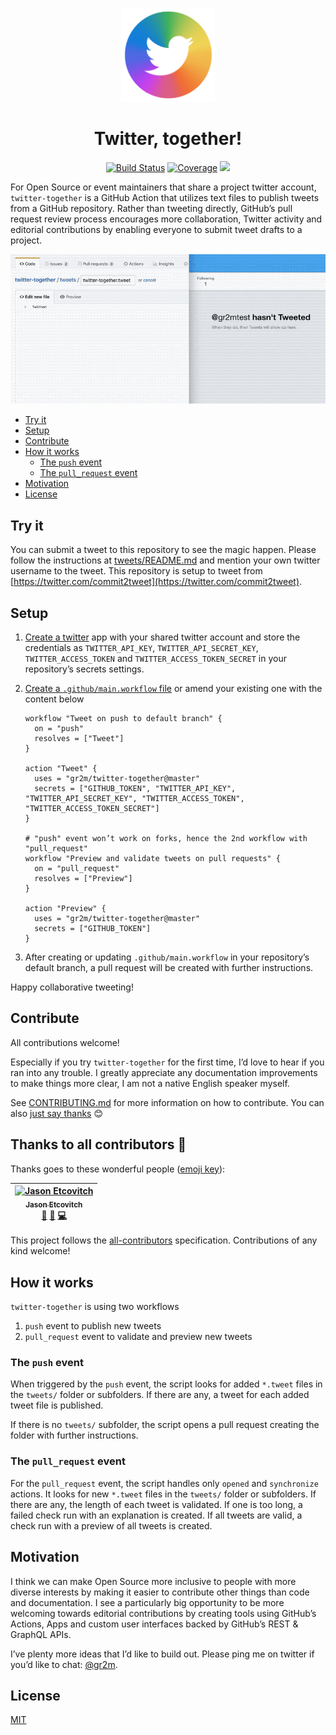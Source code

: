<p align="center">
  <a href="https://github.com/gr2m/twitter-together/issues/16"><img src="assets/logo.png" width="150" alt="twitter together logo" /></a>
</p>

<h1 align="center">Twitter, together!</h1>

<p align="center">
  <a href="https://action-badges.now.sh" rel="nofollow"><img alt="Build Status" src="https://action-badges.now.sh/gr2m/twitter-together?workflow=Test"></a>
  <a href="https://github.com/gr2m/twitter-together/blob/80c8aab34382347120e22501c2e44f30a7a62174/package.json#L8" rel="nofollow"><img alt="Coverage" src="https://img.shields.io/badge/coverage-100%25-green.svg"></a>
  <a href="https://greenkeeper.io/" rel="nofollow"><img src="https://badges.greenkeeper.io/gr2m/twitter-together.svg?token=fec4ee116d4210bb3f03e13bed6266d5fc8e8764def4f269753e522abfba3a19&ts=1550824957051"></a>
</p>

For Open Source or event maintainers that share a project twitter account, `twitter-together` is a GitHub Action that utilizes text files to publish tweets from a GitHub repository. Rather than tweeting directly, GitHub’s pull request review process encourages more collaboration, Twitter activity and editorial contributions by enabling everyone to submit tweet drafts to a project.

<p align="center">
  <img src="assets/demo.gif" alt="Screencast demonstrating twitter-together" />
</p>

<!-- toc -->

- [Try it](#try-it)
- [Setup](#setup)
- [Contribute](#contribute)
- [How it works](#how-it-works)
  * [The `push` event](#the-push-event)
  * [The `pull_request` event](#the-pull_request-event)
- [Motivation](#motivation)
- [License](#license)

<!-- tocstop -->

## Try it

You can submit a tweet to this repository to see the magic happen. Please follow the instructions at [tweets/README.md](tweets/README.md) and mention your own twitter username to the tweet. This repository is setup to tweet from [https://twitter.com/commit2tweet](https://twitter.com/commit2tweet).

## Setup

1. [Create a twitter](docs/01-create-twitter-app.md) app with your shared twitter account and store the credentials as `TWITTER_API_KEY`, `TWITTER_API_SECRET_KEY`, `TWITTER_ACCESS_TOKEN` and `TWITTER_ACCESS_TOKEN_SECRET` in your repository’s secrets settings.
2. [Create a `.github/main.workflow` file](docs/02-create-main.workflow.md) or amend your existing one with the content below

   ```workflow
   workflow "Tweet on push to default branch" {
     on = "push"
     resolves = ["Tweet"]
   }
 
   action "Tweet" {
     uses = "gr2m/twitter-together@master"
     secrets = ["GITHUB_TOKEN", "TWITTER_API_KEY", "TWITTER_API_SECRET_KEY", "TWITTER_ACCESS_TOKEN",  "TWITTER_ACCESS_TOKEN_SECRET"]
   }
 
   # "push" event won’t work on forks, hence the 2nd workflow with "pull_request"
   workflow "Preview and validate tweets on pull requests" {
     on = "pull_request"
     resolves = ["Preview"]
   }
 
   action "Preview" {
     uses = "gr2m/twitter-together@master"
     secrets = ["GITHUB_TOKEN"]
   }
   ```
3. After creating or updating `.github/main.workflow` in your repository’s default branch, a pull request will be created with further instructions.

Happy collaborative tweeting!

## Contribute

All contributions welcome!

Especially if you try `twitter-together` for the first time, I’d love to hear if you ran into any trouble. I greatly appreciate any documentation improvements to make things more clear, I am not a native English speaker myself.

See [CONTRIBUTING.md](CONTRIBUTING.md) for more information on how to contribute. You can also [just say thanks](https://github.com/gr2m/twitter-together/issues/new?labels=feature&template=04_thanks.md) 😊

## Thanks to all contributors 💐

Thanks goes to these wonderful people ([emoji key](https://github.com/all-contributors/all-contributors#emoji-key)):

<!-- ALL-CONTRIBUTORS-LIST:START - Do not remove or modify this section -->
<!-- prettier-ignore -->
| [<img src="https://avatars1.githubusercontent.com/u/10660468?v=4" width="100px;" alt="Jason Etcovitch"/><br /><sub><b>Jason Etcovitch</b></sub>](https://jasonet.co)<br />[🎨](#design-JasonEtco "Design") [📖](https://github.com/gr2m/twitter-together/commits?author=JasonEtco "Documentation") [💻](https://github.com/gr2m/twitter-together/commits?author=JasonEtco "Code") |
| :---: |
<!-- ALL-CONTRIBUTORS-LIST:END -->

This project follows the [all-contributors](https://github.com/all-contributors/all-contributors) specification. Contributions of any kind welcome!

## How it works

`twitter-together` is using two workflows

1. `push` event to publish new tweets
2. `pull_request` event to validate and preview new tweets

### The `push` event

When triggered by the `push` event, the script looks for added `*.tweet` files in the `tweets/` folder or subfolders. If there are any, a tweet for each added tweet file is published.

If there is no `tweets/` subfolder, the script opens a pull request creating the folder with further instructions.

### The `pull_request` event

For the `pull_request` event, the script handles only `opened` and `synchronize` actions. It looks for new `*.tweet` files in the `tweets/` folder or subfolders. If there are any, the length of each tweet is validated. If one is too long, a failed check run with an explanation is created. If all tweets are valid, a check run with a preview of all tweets is created.

## Motivation

I think we can make Open Source more inclusive to people with more diverse interests by making it easier to contribute other things than code and documentation. I see a particularly big opportunity to be more welcoming towards editorial contributions by creating tools using GitHub’s Actions, Apps and custom user interfaces backed by GitHub’s REST & GraphQL APIs.

I’ve plenty more ideas that I’d like to build out. Please ping me on twitter if you’d like to chat: [@gr2m](https://twitter.com/gr2m).

## License

[MIT](LICENSE)
